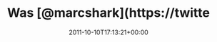---
retweeted: false
source: <a href="http://twitter.com/download/android" rel="nofollow">Twitter for Android</a>
entities:
  hashtags: []
  symbols: []
  user_mentions:
  - name: Marc Böttler
    screen_name: marcshark
    indices:
    - '4'
    - '14'
    id_str: '15440623'
    id: '15440623'
  urls: []
display_text_range:
- '0'
- '20'
favorite_count: '0'
id_str: '123446028199411712'
truncated: false
retweet_count: '0'
id: '123446028199411712'
created_at: Mon Oct 10 17:13:21 +0000 2011
favorited: false
full_text: Was [@marcshark](https://twitter.com/marcshark) sagt.
lang: de
tags:
- pesos:twitter
date: '2011-10-10T17:13:21+00:00'
src: https://twitter.com/bascht/status/123446028199411712
original_url: https://twitter.com/bascht/status/123446028199411712
type: twitter_tweet
text: Was [@marcshark](https://twitter.com/marcshark) sagt.
title: Was [@marcshark](https://twitte

---